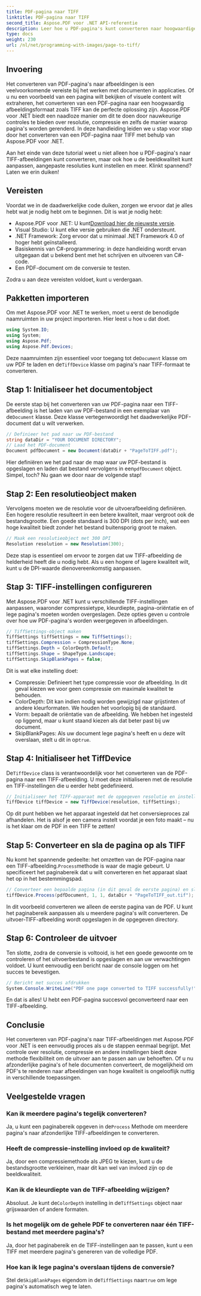 ```yaml
---
title: PDF-pagina naar TIFF
linktitle: PDF-pagina naar TIFF
second_title: Aspose.PDF voor .NET API-referentie
description: Leer hoe u PDF-pagina's kunt converteren naar hoogwaardige TIFF-afbeeldingen met Aspose.PDF voor .NET. Deze stapsgewijze handleiding behandelt resolutie, compressie en meer.
type: docs
weight: 230
url: /nl/net/programming-with-images/page-to-tiff/
---
```

## Invoering

Het converteren van PDF-pagina's naar afbeeldingen is een veelvoorkomende vereiste bij het werken met documenten in applicaties. Of u nu een voorbeeld van een pagina wilt bekijken of visuele content wilt extraheren, het converteren van een PDF-pagina naar een hoogwaardig afbeeldingsformaat zoals TIFF kan de perfecte oplossing zijn. Aspose.PDF voor .NET biedt een naadloze manier om dit te doen door nauwkeurige controles te bieden over resolutie, compressie en zelfs de manier waarop pagina's worden gerenderd. In deze handleiding leiden we u stap voor stap door het converteren van een PDF-pagina naar TIFF met behulp van Aspose.PDF voor .NET.

Aan het einde van deze tutorial weet u niet alleen hoe u PDF-pagina's naar TIFF-afbeeldingen kunt converteren, maar ook hoe u de beeldkwaliteit kunt aanpassen, aangepaste resoluties kunt instellen en meer. Klinkt spannend? Laten we erin duiken!

## Vereisten

Voordat we in de daadwerkelijke code duiken, zorgen we ervoor dat je alles hebt wat je nodig hebt om te beginnen. Dit is wat je nodig hebt:

-  Aspose.PDF voor .NET: U kunt[Download hier de nieuwste versie](https://releases.aspose.com/pdf/net/).
- Visual Studio: U kunt elke versie gebruiken die .NET ondersteunt.
- .NET Framework: Zorg ervoor dat u minimaal .NET Framework 4.0 of hoger hebt geïnstalleerd.
- Basiskennis van C#-programmering: in deze handleiding wordt ervan uitgegaan dat u bekend bent met het schrijven en uitvoeren van C#-code.
- Een PDF-document om de conversie te testen.

Zodra u aan deze vereisten voldoet, kunt u verdergaan.

## Pakketten importeren

Om met Aspose.PDF voor .NET te werken, moet u eerst de benodigde naamruimten in uw project importeren. Hier leest u hoe u dat doet.

```csharp
using System.IO;
using System;
using Aspose.Pdf;
using Aspose.Pdf.Devices;
```

 Deze naamruimten zijn essentieel voor toegang tot de`Document` klasse om uw PDF te laden en de`TiffDevice` klasse om pagina's naar TIFF-formaat te converteren.

## Stap 1: Initialiseer het documentobject

 De eerste stap bij het converteren van uw PDF-pagina naar een TIFF-afbeelding is het laden van uw PDF-bestand in een exemplaar van de`Document` klasse. Deze klasse vertegenwoordigt het daadwerkelijke PDF-document dat u wilt verwerken.

```csharp
// Definieer het pad naar uw PDF-bestand
string dataDir = "YOUR DOCUMENT DIRECTORY";
// Laad het PDF-document
Document pdfDocument = new Document(dataDir + "PageToTIFF.pdf");
```

 Hier definiëren we het pad naar de map waar uw PDF-bestand is opgeslagen en laden dat bestand vervolgens in een`pdfDocument` object. Simpel, toch? Nu gaan we door naar de volgende stap!

## Stap 2: Een resolutieobject maken

Vervolgens moeten we de resolutie voor de uitvoerafbeelding definiëren. Een hogere resolutie resulteert in een betere kwaliteit, maar vergroot ook de bestandsgrootte. Een goede standaard is 300 DPI (dots per inch), wat een hoge kwaliteit biedt zonder het bestand buitensporig groot te maken.

```csharp
// Maak een resolutieobject met 300 DPI
Resolution resolution = new Resolution(300);
```

Deze stap is essentieel om ervoor te zorgen dat uw TIFF-afbeelding de helderheid heeft die u nodig hebt. Als u een hogere of lagere kwaliteit wilt, kunt u de DPI-waarde dienovereenkomstig aanpassen.

## Stap 3: TIFF-instellingen configureren

Met Aspose.PDF voor .NET kunt u verschillende TIFF-instellingen aanpassen, waaronder compressietype, kleurdiepte, pagina-oriëntatie en of lege pagina's moeten worden overgeslagen. Deze opties geven u controle over hoe uw PDF-pagina's worden weergegeven in afbeeldingen.

```csharp
// TiffSettings-object maken
TiffSettings tiffSettings = new TiffSettings();
tiffSettings.Compression = CompressionType.None;
tiffSettings.Depth = ColorDepth.Default;
tiffSettings.Shape = ShapeType.Landscape;
tiffSettings.SkipBlankPages = false;
```

Dit is wat elke instelling doet:
- Compressie: Definieert het type compressie voor de afbeelding. In dit geval kiezen we voor geen compressie om maximale kwaliteit te behouden.
- ColorDepth: Dit kan indien nodig worden gewijzigd naar grijstinten of andere kleurformaten. We houden het voorlopig bij de standaard.
- Vorm: bepaalt de oriëntatie van de afbeelding. We hebben het ingesteld op liggend, maar u kunt staand kiezen als dat beter past bij uw document.
-  SkipBlankPages: Als uw document lege pagina's heeft en u deze wilt overslaan, stelt u dit in op`true`.

## Stap 4: Initialiseer het TiffDevice

 De`TiffDevice` class is verantwoordelijk voor het converteren van de PDF-pagina naar een TIFF-afbeelding. U moet deze initialiseren met de resolutie en TIFF-instellingen die u eerder hebt gedefinieerd.

```csharp
// Initialiseer het TIFF-apparaat met de opgegeven resolutie en instellingen
TiffDevice tiffDevice = new TiffDevice(resolution, tiffSettings);
```

Op dit punt hebben we het apparaat ingesteld dat het conversieproces zal afhandelen. Het is alsof je een camera instelt voordat je een foto maakt – nu is het klaar om de PDF in een TIFF te zetten!

## Stap 5: Converteer en sla de pagina op als TIFF

 Nu komt het spannende gedeelte: het omzetten van de PDF-pagina naar een TIFF-afbeelding.`Process`methode is waar de magie gebeurt. U specificeert het paginabereik dat u wilt converteren en het apparaat slaat het op in het bestemmingspad.

```csharp
// Converteer een bepaalde pagina (in dit geval de eerste pagina) en sla deze op als TIFF
tiffDevice.Process(pdfDocument, 1, 1, dataDir + "PageToTIFF_out.tif");
```

In dit voorbeeld converteren we alleen de eerste pagina van de PDF. U kunt het paginabereik aanpassen als u meerdere pagina's wilt converteren. De uitvoer-TIFF-afbeelding wordt opgeslagen in de opgegeven directory.

## Stap 6: Controleer de uitvoer

Ten slotte, zodra de conversie is voltooid, is het een goede gewoonte om te controleren of het uitvoerbestand is opgeslagen en aan uw verwachtingen voldoet. U kunt eenvoudig een bericht naar de console loggen om het succes te bevestigen.

```csharp
// Bericht met succes afdrukken
System.Console.WriteLine("PDF one page converted to TIFF successfully!");
```

En dat is alles! U hebt een PDF-pagina succesvol geconverteerd naar een TIFF-afbeelding.

## Conclusie

Het converteren van PDF-pagina's naar TIFF-afbeeldingen met Aspose.PDF voor .NET is een eenvoudig proces als u de stappen eenmaal begrijpt. Met controle over resolutie, compressie en andere instellingen biedt deze methode flexibiliteit om de uitvoer aan te passen aan uw behoeften. Of u nu afzonderlijke pagina's of hele documenten converteert, de mogelijkheid om PDF's te renderen naar afbeeldingen van hoge kwaliteit is ongelooflijk nuttig in verschillende toepassingen.

## Veelgestelde vragen

### Kan ik meerdere pagina's tegelijk converteren?
 Ja, u kunt een paginabereik opgeven in de`Process` Methode om meerdere pagina's naar afzonderlijke TIFF-afbeeldingen te converteren.

### Heeft de compressie-instelling invloed op de kwaliteit?
Ja, door een compressiemethode als JPEG te kiezen, kunt u de bestandsgrootte verkleinen, maar dit kan wel van invloed zijn op de beeldkwaliteit.

### Kan ik de kleurdiepte van de TIFF-afbeelding wijzigen?
 Absoluut. Je kunt de`ColorDepth` instelling in de`TiffSettings` object naar grijswaarden of andere formaten.

### Is het mogelijk om de gehele PDF te converteren naar één TIFF-bestand met meerdere pagina's?
Ja, door het paginabereik en de TIFF-instellingen aan te passen, kunt u een TIFF met meerdere pagina's genereren van de volledige PDF.

### Hoe kan ik lege pagina's overslaan tijdens de conversie?
 Stel de`SkipBlankPages` eigendom in de`TiffSettings` naar`true` om lege pagina's automatisch weg te laten.